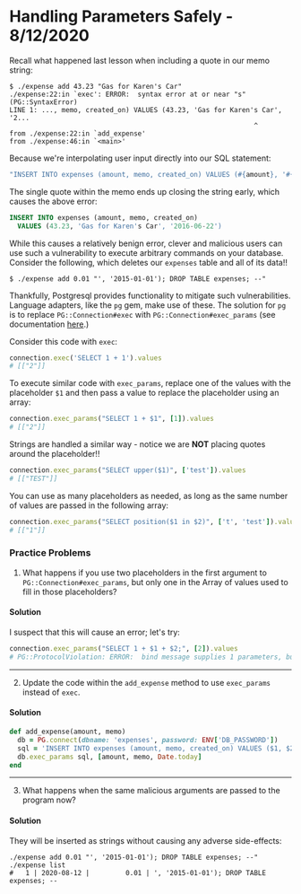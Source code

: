 
# Handling Parameters Safely - 8/12/2020

Recall what happened last lesson when including a quote in our memo string:

```
$ ./expense add 43.23 "Gas for Karen's Car"
./expense:22:in `exec': ERROR:  syntax error at or near "s" (PG::SyntaxError)
LINE 1: ..., memo, created_on) VALUES (43.23, 'Gas for Karen's Car', '2...
                                                             ^
from ./expense:22:in `add_expense'
from ./expense:46:in `<main>'
```

Because we're interpolating user input directly into our SQL statement:

```ruby
"INSERT INTO expenses (amount, memo, created_on) VALUES (#{amount}, '#{memo}', '#{date}')"
```

The single quote within the memo ends up closing the string early, which causes the above error:

```sql
INSERT INTO expenses (amount, memo, created_on)
  VALUES (43.23, 'Gas for Karen's Car', '2016-06-22')
```

While this causes a relatively benign error, clever and malicious users can use such a vulnerability to execute arbitrary commands on your database. Consider the following, which deletes our `expenses` table and all of its data!!

```
$ ./expense add 0.01 "', '2015-01-01'); DROP TABLE expenses; --"
```

Thankfully, Postgresql provides functionality to mitigate such vulnerabilities. Language adapters, like the `pg` gem, make use of these. The solution for `pg` is to replace `PG::Connection#exec` with `PG::Connection#exec_params` (see documentation [here](https://deveiate.org/code/pg/PG/Connection.html#method-i-exec_params).)

Consider this code with `exec`:

```ruby
connection.exec('SELECT 1 + 1').values
# [["2"]]
```

To execute similar code with `exec_params`, replace one of the values with the placeholder `$1` and then pass a value to replace the placeholder using an array:

```ruby
connection.exec_params("SELECT 1 + $1", [1]).values
# [["2"]]
```

Strings are handled a similar way - notice we are **NOT** placing quotes around the placeholder!!

```ruby
connection.exec_params("SELECT upper($1)", ['test']).values
# [["TEST"]]
```

You can use as many placeholders as needed, as long as the same number of values are passed in the following array:

```ruby
connection.exec_params("SELECT position($1 in $2)", ['t', 'test']).values
# [["1"]]
```

### Practice Problems

1. What happens if you use two placeholders in the first argument to `PG::Connection#exec_params`, but only one in the Array of values used to fill in those placeholders?

#### Solution

I suspect that this will cause an error; let's try:

```ruby
connection.exec_params("SELECT 1 + $1 + $2;", [2]).values
# PG::ProtocolViolation: ERROR:  bind message supplies 1 parameters, but prepared statement "" requires 2
```

---

2. Update the code within the `add_expense` method to use `exec_params` instead of `exec`.

#### Solution

```ruby
def add_expense(amount, memo)
  db = PG.connect(dbname: 'expenses', password: ENV['DB_PASSWORD'])
  sql = 'INSERT INTO expenses (amount, memo, created_on) VALUES ($1, $2, $3);'
  db.exec_params sql, [amount, memo, Date.today]
end
```

---

3. What happens when the same malicious arguments are passed to the program now?

#### Solution

They will be inserted as strings without causing any adverse side-effects:

```
./expense add 0.01 "', '2015-01-01'); DROP TABLE expenses; --"
./expense list
#   1 | 2020-08-12 |         0.01 | ', '2015-01-01'); DROP TABLE expenses; --
```
